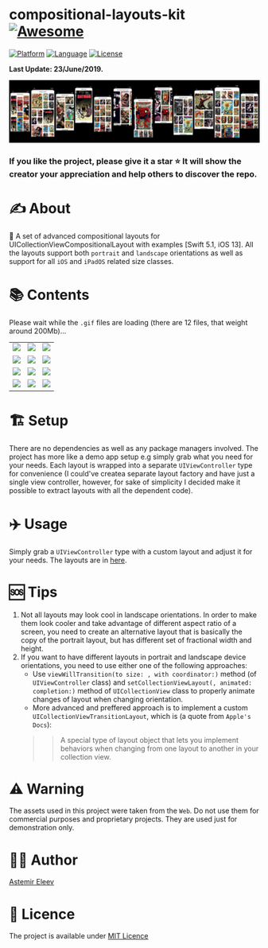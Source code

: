 # compositional-layouts-kit [![Awesome](https://cdn.rawgit.com/sindresorhus/awesome/d7305f38d29fed78fa85652e3a63e154dd8e8829/media/badge.svg)](https://github.com/sindresorhus/awesome)

[![Platform](https://img.shields.io/badge/platform-iOS-yellow.svg)]()
[![Language](https://img.shields.io/badge/language-Swift_5.1-orange.svg)]()
[![License](https://img.shields.io/badge/license-MIT-blue.svg)]()

**Last Update: 23/June/2019.**

![](cover-composlayouts.png)

### If you like the project, please give it a star ⭐ It will show the creator your appreciation and help others to discover the repo.

# ✍️ About
📏 A set of advanced compositional layouts for UICollectionViewCompositionalLayout with examples [Swift 5.1, iOS 13]. All the layouts support both `portrait` and `landscape` orientations as well as support for all `iOS` and `iPadOS` related size classes.

# 📚 Contents
Please wait while the `.gif` files are loading (there are 12 files, that weight around 200Mb)...

|  |  |  |
:-------------------------:|:-------------------------:|:-------------------------:
![](assets/waterfall-iphone.gif) | ![](assets/gallery-iphone.gif) | ![](assets/showcasegallery-iphone.gif)
![](assets/mosaic-iphone.gif) | ![](assets/groupgrid-iphone.gif) | ![](assets/mosaicbigredux-iphone.gif)
![](assets/tilegrid-iphone.gif) | ![](assets/mosaicsmallredux-iphone.gif) | ![](assets/orthogonalmagnet-iphone.gif)
![](assets/banergrid-iphone.gif) | ![](assets/portraitgrid-iphone.gif) | ![](assets/verticallycont-iphone.gif) 
   
# 🏗 Setup
There are no dependencies as well as any package managers involved. The project has more like a demo app setup e.g simply grab what you need for your needs. Each layout is wrapped into a separate `UIViewController` type for convenience (I could've createa separate layout factory and have just a single view controller, however, for sake of simplicity I decided make it possible to extract layouts with all the dependent code).

# ✈️ Usage
Simply grab a `UIViewController` type with a custom layout and adjust it for your needs. The layouts are in [here](https://github.com/jVirus/compositional-layouts-kit/tree/master/compositional-layouts-kit/Compositional%20Layouts%20VCs).

# 🆘 Tips
1. Not all layouts may look cool in landscape orientations. In order to make them look cooler and take advantage of different aspect ratio of a screen, you need to create an alternative layout that is basically the copy of the portrait layout, but has different set of fractional width and height.
2. If you want to have different layouts in portrait and landscape device orientations, you need to use either one of the following approaches:
   - Use `viewWillTransition(to size: , with coordinator:)` method (of `UIViewController` class) and `setCollectionViewLayout(, animated: completion:)` method of `UICollectionView` class to properly animate changes of layout when changing orientation.
   - More advanced and preffered approach is to implement a custom `UICollectionViewTransitionLayout`, which is (a quote from `Apple's Docs`):
   >> A special type of layout object that lets you implement behaviors when changing from one layout to another in your collection view.
   
# ⚠️ Warning 
The assets used in this project were taken from the `Web`. Do not use them for commercial purposes and proprietary projects. They are used just for demonstration only. 

# 👨‍💻 Author 
[Astemir Eleev](https://github.com/jVirus)

# 🔖 Licence 
The project is available under [MIT Licence](https://github.com/jVirus/compositional-layouts-kit/blob/master/LICENSE)
